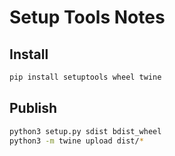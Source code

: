 # Setup Tools Notes

## Install
```bash
pip install setuptools wheel twine
```

## Publish
```bash
python3 setup.py sdist bdist_wheel
python3 -m twine upload dist/*
```